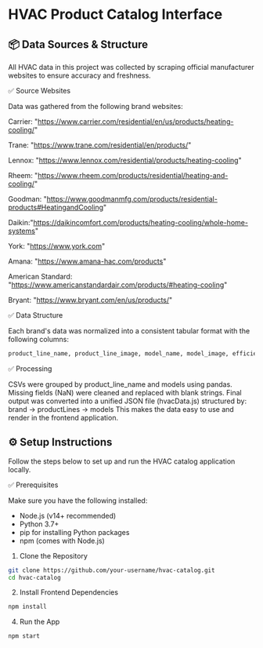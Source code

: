 # HVAC Product Catalog Interface

## 📦 Data Sources & Structure

All HVAC data in this project was collected by scraping official manufacturer websites to ensure accuracy and freshness.

✅ Source Websites

Data was gathered from the following brand websites:

Carrier: "https://www.carrier.com/residential/en/us/products/heating-cooling/"

Trane: "https://www.trane.com/residential/en/products/"

Lennox: "https://www.lennox.com/residential/products/heating-cooling"

Rheem: "https://www.rheem.com/products/residential/heating-and-cooling/"

Goodman: "https://www.goodmanmfg.com/products/residential-products#HeatingandCooling"

Daikin:"https://daikincomfort.com/products/heating-cooling/whole-home-systems"

York: "https://www.york.com"

Amana: "https://www.amana-hac.com/products"

American Standard: "https://www.americanstandardair.com/products/#heating-cooling"

Bryant: "https://www.bryant.com/en/us/products/"

✅ Data Structure

Each brand's data was normalized into a consistent tabular format with the following columns:

```bash 
product_line_name, product_line_image, model_name, model_image, efficiency
```

✅ Processing

CSVs were grouped by product_line_name and models using pandas.
Missing fields (NaN) were cleaned and replaced with blank strings.
Final output was converted into a unified JSON file (hvacData.js) structured by:
brand → productLines → models
This makes the data easy to use and render in the frontend application.


## ⚙️ Setup Instructions
Follow the steps below to set up and run the HVAC catalog application locally.

✅ Prerequisites

Make sure you have the following installed:

- Node.js (v14+ recommended)
- Python 3.7+
- pip for installing Python packages
- npm (comes with Node.js)

1. Clone the Repository

```bash 
git clone https://github.com/your-username/hvac-catalog.git 
cd hvac-catalog
```

2.  Install Frontend Dependencies

```bash 
npm install
```

4. Run the App

```bash 
npm start 
```
